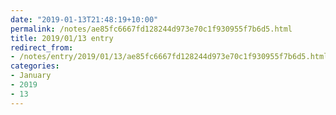 ```yaml
---
date: "2019-01-13T21:48:19+10:00"
permalink: /notes/ae85fc6667fd128244d973e70c1f930955f7b6d5.html
title: 2019/01/13 entry
redirect_from:
- /notes/entry/2019/01/13/ae85fc6667fd128244d973e70c1f930955f7b6d5.html
categories:
- January
- 2019
- 13
---
```

